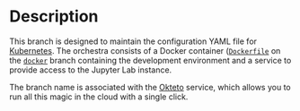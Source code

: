 # Description

This branch is designed to maintain the configuration YAML file for
[Kubernetes](https://kubernetes.io/docs/home/). The orchestra consists of a Docker container
([`Dockerfile`](https://github.com/paveloom-c/GPKernels/blob/docker/Dockerfile) on the
[`docker`](https://github.com/paveloom-c/GPKernels/tree/docker) branch containing the
development environment and a service to provide access to the Jupyter Lab instance.

The branch name is associated with the [Okteto](https://okteto.com/) service, which allows
you to run all this magic in the cloud with a single click.
